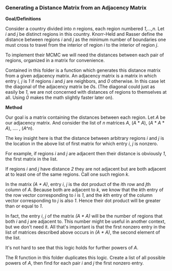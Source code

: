 ### Generating a Distance Matrix from an Adjacency Matrix

**Goal/Definitions**

Consider a country divided into *n* regions, each region numbered *1,...,n*.  Let *i* and *j* be distinct 
regions in this country.  Knorr-Held and Rasser define the distance between regions *i* and *j* as the minimum number of 
boundaries one must cross to travel from the interior of region *i* to the interior of region *j*.

To implement their MCMC we will need the distances between each pair of regions, organized in a matrix for convenience.

Contained in this folder is a function which generates this distance matrix from a given adjacency matrix.  An adjacency 
matrix is a matrix in which entry *i, j* is *1* if regions *i* and *j* are neighbors, and *0* otherwise.  In this case let 
the diagonal of the adjacency matrix be *0*s.  (The diagonal could just as easily be *1*, we are not concerned with distances
of regions to themselves at all.  Using *0* makes the math slightly faster later on).

**Method**

Our goal is a matrix containing the distances between each region.  Let *A* be our adjacency matrix.  And consider the list of 
*n* matrices *A*,  (*A* * *A*),  (*A* * *A* * *A*),  .... ,  (*A^n*).

The key insight here is that the distance between arbitrary regions *i* and *j* is the location in the above list of first matrix 
for which entry *i*, *j* is nonzero.

For example, if regions *i* and *j* are adjacent then their distance is obviously *1*, the first matrix in the list.

If regions *i* and *j* have distance *2* they are not adjacent but are both adjacent at to least one of the
same regions.  Call one such region *k*.

In the matrix *(A * A)*, entry *i*, *j* is the dot product of the *i*th row and *j*th column of *A*.  Because both are adjacent
to *k*, we know that the *k*th entry of the row vector corresponding to *i* is *1*, and the *k*th entry of the column vector 
corresponding to *j* is also *1*.  Hence their dot product will be greater than or equal to *1*.

In fact, the entry *i*, *j* of the matrix *(A * A)* will be the number of regions that both *i* and *j* are adjacent to.  This
number might be useful in another context, but we don't need it.  All that's important is that the first nonzero entry in the 
list of matrices described above occurs in *(A * A)*, the second element of the list.

It's not hard to see that this logic holds for further powers of *A*.  

The R function in this folder duplicates this logic.  Create a list of all possible powers of *A*, then find for each pair *i*
and *j* the first nonzero entry.

